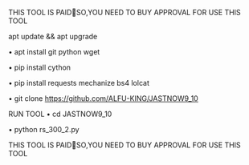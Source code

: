 THIS TOOL IS PAID🥀SO,YOU NEED TO BUY APPROVAL FOR USE THIS TOOL


apt update && apt upgrade

• apt install git python wget

• pip install cython

• pip install requests mechanize bs4 lolcat

• git clone https://github.com/ALFU-KING/JASTNOW9_10

RUN TOOL
• cd JASTNOW9_10

• python rs_300_2.py

THIS TOOL IS PAID🥀SO,YOU NEED TO BUY APPROVAL FOR USE THIS TOOL
